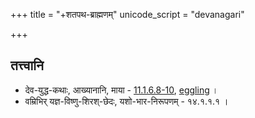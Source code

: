 +++
title = "+शतपथ-ब्राह्मणम्"
unicode_script = "devanagari"

+++


## तत्त्वानि
- देव-युद्ध-कथाः, आख्यानानि, माया - [11.1.6.8-10](/vedAH_yajuH/vAjasaneyam/mAdhyandinam/shatapatha-brAhmaNam/vishvAsa-prastutiH/11/01/6/), [eggling](/vedAH_yajuH/vAjasaneyam/mAdhyandinam/shatapatha-brAhmaNam/eggeling/11/01/6/) ।
- वम्रिभिर् यज्ञ-विष्णु-शिरश्-छेदः, यशो-भार-निरूपणम् - १४.१.१.१ । 
